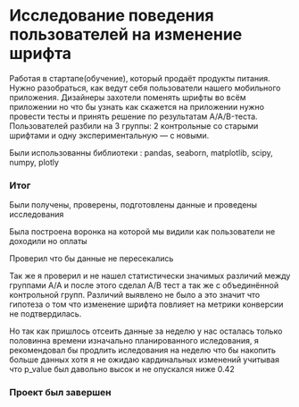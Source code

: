 # Исследование поведения пользователей на изменение шрифта
Работая в стартапе(обучение), который продаёт продукты питания. Нужно разобраться, как ведут себя пользователи нашего мобильного приложения. Дизайнеры захотели поменять шрифты во всём приложении но что бы узнать как скажется на приложении нужно провести тесты и принять решение по результатам A/A/B-теста. Пользователей разбили на 3 группы: 2 контрольные со старыми шрифтами и одну экспериментальную — с новыми.

Были использованны библиотеки :
pandas, seaborn, matplotlib, scipy, numpy, plotly

### Итог

Были получены, проверены, подготовлены данные и проведены исследования

Была построена воронка на которой мы видили как пользователи не доходили но оплаты

Проверил что бы данные не пересекались

Так же я проверил и не нашел статистически значимых различий между группами А/А и после этого сделал A/B тест а так же с объединённой контрольной групп. Различий выявлено не было а это значит что гипотеза о том что изменение шрифта повлияет на метрики конверсии не подтвердилась.

Но так как пришлось отсеить данные за неделю у нас осталась только половинна времени изначально планированного иследования, я рекомендовал бы продлить иследования на неделю что бы накопить больше данных хотя я не ожидаю кардинальных изменений учитывая что p_value был давольно высок и не опускался ниже 0.42

### Проект был завершен
